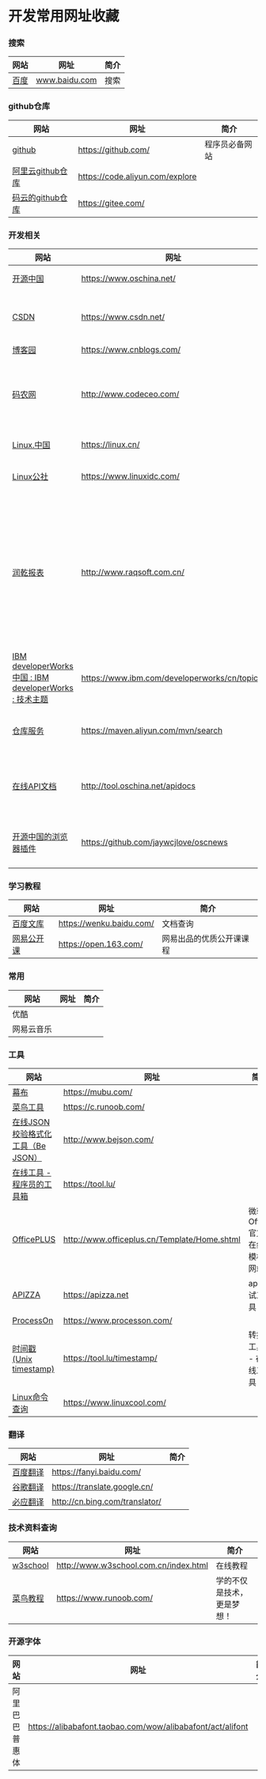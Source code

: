 # 开发常用网址收藏

### 搜索

|网站|网址|简介|
|-|-|-|
|[百度](https://www.baidu.com)|www.baidu.com|搜索| 


### github仓库
|网站|网址|简介|
|-|-|-|
|[github](https://github.com/)|https://github.com/|程序员必备网站|
|[阿里云github仓库](https://code.aliyun.com/explore)|https://code.aliyun.com/explore|
|[码云的github仓库](https://gitee.com/)|https://gitee.com/|



### 开发相关
|网站|网址|简介|
|-|-|-|
|[开源中国](https://www.oschina.net/)|https://www.oschina.net/|中国开源论坛
|[CSDN](https://www.csdn.net/)|https://www.csdn.net/|全球最大的中文科技论坛|
|[博客园](https://www.cnblogs.com/)|https://www.cnblogs.com/
|[码农网](http://www.codeceo.com/)|http://www.codeceo.com/|程序员编程资料和编程经验分享平台|
|[Linux.中国](https://linux.cn/)|https://linux.cn/|开源社区|
|[Linux公社](https://www.linuxidc.com/)|https://www.linuxidc.com/|Linux系统门户网站
|[润乾报表](http://www.raqsoft.com.cn/)|http://www.raqsoft.com.cn/|报表软件-企业级报表软件-报表产品-JAVA报表-报表系统-润乾报表官网
|[IBM developerWorks 中国 : IBM developerWorks : 技术主题](https://www.ibm.com/developerworks/cn/topics/)|https://www.ibm.com/developerworks/cn/topics/|IBM的技术分享|
|[仓库服务](https://maven.aliyun.com/mvn/search)|https://maven.aliyun.com/mvn/search|阿里云maven配置搜索
|[在线API文档](http://tool.oschina.net/apidocs)|http://tool.oschina.net/apidocs|常见开发语言的api文档集合
|[开源中国的浏览器插件](https://github.com/jaywcjlove/oscnews)|https://github.com/jaywcjlove/oscnews|开发人员必备的神奇插件

### 学习教程
|网站|网址|简介|
|-|-|-|
|[百度文库](https://wenku.baidu.com/)|https://wenku.baidu.com/|文档查询| 
|[网易公开课](https://open.163.com/)|https://open.163.com/|网易出品的优质公开课课程| 

### 常用
|网站|网址|简介|
|-|-|-|
|优酷 
|网易云音乐 

### 工具
|网站|网址|简介|
|-|-|-|
|[幕布](https://mubu.com/)|https://mubu.com/| 
|[菜鸟工具](https://c.runoob.com/)|https://c.runoob.com/
|[在线JSON校验格式化工具（Be JSON）](http://www.bejson.com/)|http://www.bejson.com/| 
|[在线工具 - 程序员的工具箱](https://tool.lu/)|https://tool.lu/|
|[OfficePLUS](http://www.officeplus.cn/Template/Home.shtml)|http://www.officeplus.cn/Template/Home.shtml| 微软Office官方在线模板网站!
|[APIZZA](https://apizza.net)|https://apizza.net|api测试工具 
|[ProcessOn](https://www.processon.com/)|https://www.processon.com/||
|[时间戳(Unix timestamp)](https://tool.lu/timestamp/)|https://tool.lu/timestamp/|转换工具 - 在线工具
|[Linux命令查询](https://www.linuxcool.com/)|https://www.linuxcool.com/|

### 翻译

|网站|网址|简介|
|-|-|-|
|[百度翻译](https://fanyi.baidu.com/)|https://fanyi.baidu.com/| 
|[谷歌翻译](https://translate.google.cn/)|https://translate.google.cn/||
|[必应翻译](http://cn.bing.com/translator/)|http://cn.bing.com/translator/|


### 技术资料查询
|网站|网址|简介|
|-|-|-|
|[w3school](http://www.w3school.com.cn/index.html)|http://www.w3school.com.cn/index.html|在线教程 
|[菜鸟教程](https://www.runoob.com/)|https://www.runoob.com/|学的不仅是技术，更是梦想！ 

### 开源字体
|网站|网址|简介|
|-|-|-|
|阿里巴巴普惠体|https://alibabafont.taobao.com/wow/alibabafont/act/alifont|




